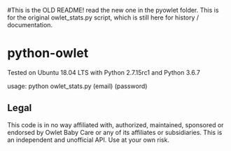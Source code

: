 #This is the OLD README! read the new one in the pyowlet folder. This is for the original owlet_stats.py script, which is still here for history / documentation.

# python-owlet
Tested on Ubuntu 18.04 LTS with Python 2.7.15rc1 and Python 3.6.7

usage: python owlet_stats.py (email) (password)
## Legal

This code is in no way affiliated with, authorized, maintained, sponsored or endorsed by Owlet Baby Care or any of its affiliates or subsidiaries. This is an independent and unofficial API. Use at your own risk.
